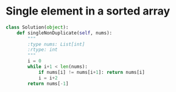 # Single element in a sorted array

```python
class Solution(object):
    def singleNonDuplicate(self, nums):
        """
        :type nums: List[int]
        :rtype: int
        """
        i = 0
        while i+1 < len(nums):
            if nums[i] != nums[i+1]: return nums[i]
            i = i+2
        return nums[-1]
```
